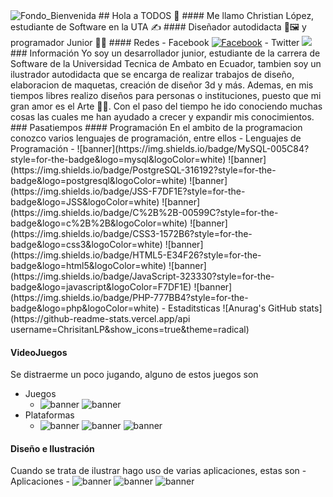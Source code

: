 <img src="https://i.pinimg.com/564x/b9/08/71/b908713215edad0bd26d110b3435dfe1.jpg" class="rounded mx-auto d-block" alt="Fondo_Bienvenida">
## Hola a TODOS 👋
#### Me llamo Christian López, estudiante de Software en la UTA ✍️
#### Diseñador autodidacta 🎨🖼️ y programador Junior 🧑‍💻
#### Redes
- Facebook <a href="https://www.facebook.com/gatito123456789"><img src="https://img.shields.io/badge/Facebook-1877F2?style=for-the-badge&logo=facebook&logoColor=white" alt="Facebook"/></a>
- Twitter <a href="https://twitter.com/LpRistian"><img src="https://img.shields.io/badge/Twitter-1DA1F2?style=for-the-badge&logo=twitter&logoColor=white"/></a>
### Información
Yo soy un desarrollador junior, estudiante de la carrera de Software de la Universidad Tecnica de Ambato en Ecuador, tambien soy un ilustrador autodidacta que se encarga de realizar trabajos de diseño, elaboracion de maquetas, creación de diseñor 3d y más. Ademas, en mis tiempos libres realizo diseños para personas o instituciones, puesto que mi gran amor es el Arte 🧑‍🎨.
Con el paso del tiempo he ido conociendo muchas cosas las cuales me han ayudado a crecer y expandir mis conocimientos.
### Pasatiempos
#### Programación
En el ambito de la programacion conozco varios lenguajes de programación, entre ellos
   - Lenguajes de Programación
      - ![banner](https://img.shields.io/badge/MySQL-005C84?style=for-the-badge&logo=mysql&logoColor=white)
        ![banner](https://img.shields.io/badge/PostgreSQL-316192?style=for-the-badge&logo=postgresql&logoColor=white)
        ![banner](https://img.shields.io/badge/JSS-F7DF1E?style=for-the-badge&logo=JSS&logoColor=white)
         ![banner](https://img.shields.io/badge/C%2B%2B-00599C?style=for-the-badge&logo=c%2B%2B&logoColor=white)
         ![banner](https://img.shields.io/badge/CSS3-1572B6?style=for-the-badge&logo=css3&logoColor=white)
         ![banner](https://img.shields.io/badge/HTML5-E34F26?style=for-the-badge&logo=html5&logoColor=white)
         ![banner](https://img.shields.io/badge/JavaScript-323330?style=for-the-badge&logo=javascript&logoColor=F7DF1E)
         ![banner](https://img.shields.io/badge/PHP-777BB4?style=for-the-badge&logo=php&logoColor=white)
    - Estaditsticas
      ![Anurag's GitHub stats](https://github-readme-stats.vercel.app/api username=ChrisitanLP&show_icons=true&theme=radical)
   
#### VideoJuegos
Se distraerme un poco jugando, alguno de estos juegos son
   - Juegos
      - ![banner](https://img.shields.io/badge/Counter_Strike-000000?style=for-the-badge&logo=counter-strike&logoColor=white)
      ![banner](https://img.shields.io/badge/Valorant-fa4454?style=for-the-badge&logo=valorant&logoColor=white)
   - Plataformas
      - ![banner](https://img.shields.io/badge/Steam-000000?style=for-the-badge&logo=steam&logoColor=white)
      ![banner](https://img.shields.io/badge/PlayStation-003791?style=for-the-badge&logo=playstation&logoColor=white)
      ![banner](https://img.shields.io/badge/Epic%20Games-313131?style=for-the-badge&logo=Epic%20Games&logoColor=white)
#### Diseño e Ilustración
Cuando se trata de ilustrar hago uso de varias aplicaciones, estas son
    - Aplicaciones
      - ![banner](https://img.shields.io/badge/blender-%23F5792A.svg?style=for-the-badge&logo=blender&logoColor=white)
      ![banner](https://img.shields.io/badge/gimp-5C5543?style=for-the-badge&logo=gimp&logoColor=white)
      ![banner](https://img.shields.io/badge/Krita-203759?style=for-the-badge&logo=krita&logoColor=EEF37B)
<!-- 
**ChrisitanLP/ChrisitanLP** is a ✨ _special_ ✨ repository because its `README.md` (this file) appears on your GitHub profile.

Here are some ideas to get you started:

- 🔭 I’m currently working on ...
- 🌱 I’m currently learning ...
- 👯 I’m looking to collaborate on ...
- 🤔 I’m looking for help with ...
- 💬 Ask me about ...
- 📫 How to reach me: ...
- 😄 Pronouns: ...
- ⚡ Fun fact: ...
-->
